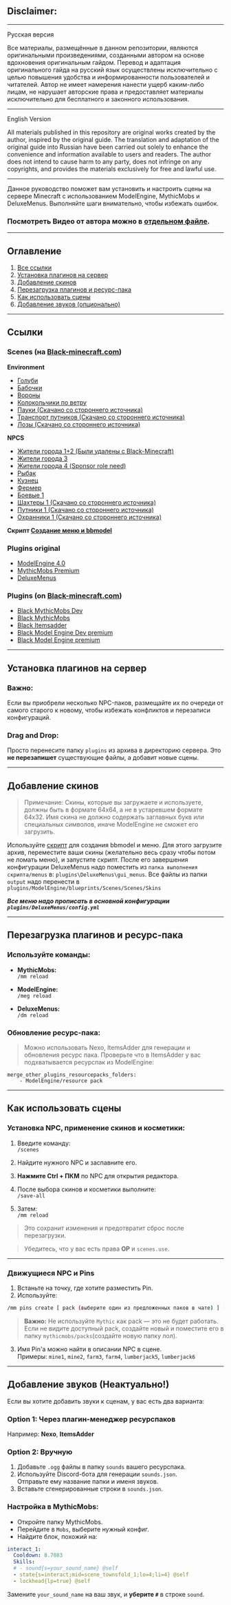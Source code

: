 ## Disclaimer:
---
Русская версия

Все материалы, размещённые в данном репозитории, являются оригинальными произведениями, созданными автором на основе вдохновения оригинальным гайдом. Перевод и адаптация оригинального гайда на русский язык осуществлены исключительно с целью повышения удобства и информированности пользователей и читателей. Автор не имеет намерения нанести ущерб каким-либо лицам, не нарушает авторские права и предоставляет материалы исключительно для бесплатного и законного использования.


---

English Version

All materials published in this repository are original works created by the author, inspired by the original guide. The translation and adaptation of the original guide into Russian have been carried out solely to enhance the convenience and information available to users and readers. The author does not intend to cause harm to any party, does not infringe on any copyrights, and provides the materials exclusively for free and lawful use.

---

Данное руководство поможет вам установить и настроить сцены на сервере Minecraft с использованием ModelEngine, MythicMobs и DeluxeMenus. Выполняйте шаги внимательно, чтобы избежать ошибок.

### Посмотреть Видео от автора можно в [отдельном файле](https://github.com/Kanorto/Scenes-Public-Guide/blob/main/VideoGuide). 

---

## Оглавление

1. [Все ссылки](#ссылки)  
2. [Установка плагинов на сервер](#установка-плагинов-на-сервер)  
3. [Добавление скинов](#добавление-скинов)  
4. [Перезагрузка плагинов и ресурс-пака](#перезагрузка-плагинов-и-ресурс-пака)  
5. [Как использовать сцены](#как-использовать-сцены)
6. [Добавление звуков (опционально)](#добавление-звуков-опционально)  

---

## Ссылки

### Scenes (на [Black-minecraft.com](https://black-minecraft.com)) 
  
**Environment**
- [Голуби](https://black-minecraft.com/resources/scenes-pigeons-environment.7999/) 
- [Бабочки](https://black-minecraft.com/resources/scenes-butterflies-environment.7989/) 
- [Вороны](https://black-minecraft.com/resources/scenes-crows-environment.7988/) 
- [Колокольчики по ветру](https://black-minecraft.com/resources/scenes-wind-chimes-environment.7998/)
- [Пауки (Скачано со стороннего источника)](https://www.dropbox.com/scl/fi/74k4v7e2cgfjtjv647ply/scenes_spiders.zip?rlkey=0kngowhr73ezddvd3isur9cog&st=c546sa45&dl=0)
- [Транспорт путников (Скачано со стороннего источника)](https://www.dropbox.com/scl/fi/87dc1c8fxkikv0yxe0yu9/4.0_scenes_wanderers_transport_vol1.zip?rlkey=hq9r4yn8mfbe2ckiwcs3u4pxv&st=imv6k23k&dl=0)
- [Лозы (Скачано со стороннего источника)](https://www.dropbox.com/scl/fi/3xzg0fhmzyu894b9axpbe/Scenes-jungle-vines.zip?rlkey=gvuwh3juhjopnzqed25n9mxwc&st=9g93qdwl&dl=0)
  
**NPCS**
  
- [Жители города 1+2 (Были удалены с Black-Minecraft)](https://www.dropbox.com/scl/fi/6cy4jmtry569fjsds3ph3/scenes_townsfolks_vol1-2.zip?rlkey=kdm3li0dpkeqm2g4bcf3lqfo0&st=esawnm6a&dl=0)
- [Жители города 3](https://black-minecraft.com/resources/scenes-townsfolks-vol-3-npc.8876/)
- [Жители города 4 (Sponsor role need)](https://black-minecraft.com/resources/scenes-townsfolks-vol-4-npc.8886/)
- [Рыбак](https://black-minecraft.com/resources/scenes-fishermen-npc.9038/)
- [Кузнец](https://black-minecraft.com/resources/scenes-blacksmith-npc.7846/) 
- [Фермер](https://black-minecraft.com/resources/scenes-farmers-npc.9037/)
- [Боевые 1](https://black-minecraft.com/resources/scenes-combat-vol-1-npc.8881/)
- [Шахтеры 1 (Скачано со стороннего источника)](https://www.dropbox.com/scl/fi/tmah3d9kmsl9fca2kxhba/Scenes-Miners-1.zip?rlkey=zw7z9qrkq4jqogdyvsa2vx1ig&st=fbh9mqb0&dl=0)
- [Путники 1 (Скачано со стороннего источника)](https://www.dropbox.com/scl/fi/sj7ismn60i4bjoc3d1wax/Scenes-wanderers-vol-1-1.zip?rlkey=zvxvnrvpoodjtx8f41zj9feml&st=85nm1xqg&dl=0)
- [Охранники 1 (Скачано со стороннего источника)](https://www.dropbox.com/scl/fi/292elcmjm50os9hzayezh/Scenes-guards-vol-1-1.zip?rlkey=bexljcge1su0mwz0mkp4rpypg&st=t7tiyfkh&dl=0)
  
**Скрипт [Создание меню и bbmodel](https://black-minecraft.com/resources/scenes-tool-change-skin.8640/)**

### Plugins **original**
- [ModelEngine 4.0](https://www.spigotmc.org/resources/modelengine.79477/)  
- [MythicMobs Premium](https://www.mythicmobs.net/index.php?pages/store/)  
- [DeluxeMenus](https://www.spigotmc.org/resources/deluxemenus.11734/)

### Plugins (on [Black-minecraft.com](https://black-minecraft.com)) 
- [Black MythicMobs Dev](https://black-minecraft.com/resources/mythicmobs-dev-builds-premium.4171/ )
- [Black MythicMobs](https://black-minecraft.com/resources/mythicmobs-premium.1180/) 
- [Black Itemsadder](https://black-minecraft.com/resources/itemsadder.27/)
- [Black Model Engine Dev premium](https://black-minecraft.com/resources/model-engine-premium-4-x.3815/)
- [Black Model Engine premium](https://black-minecraft.com/resources/conxeptworks-model-engine.1086/)  

---

## Установка плагинов на сервер

### **Важно:**
Если вы приобрели несколько NPC-паков, размещайте их по очереди от самого старого к новому, чтобы избежать конфликтов и перезаписи конфигураций.

### **Drag and Drop:**
Просто перенесите папку `plugins` из архива в директорию сервера. Это **не перезапишет** существующие файлы, а добавит новые сцены.

---

## Добавление скинов

> Примечание: Скины, которые вы загружаете и используете, должны быть в формате 64x64, а не в устаревшем формате 64x32.
> Имя скина не должно содержать заглавных букв или специальных символов, иначе ModelEngine не сможет его загрузить.

Используйте [скрипт](https://black-minecraft.com/resources/scenes-tool-change-skin.8640/) для создания bbmodel и меню. Для этого загрузите архив, переместите ваши скины (желательно весь сразу чтобы потом не ломать меню), и запустите скрипт.
После его завершения конфигурации DeluxeMenus надо поместить из `папка выполнения скрипта/menus` в: `plugins\DeluxeMenus\gui_menus`. Все файлы из папки `output` надо перенести в `plugins/ModelEngine/blueprints/Scenes/Scenes/Skins` 

***Все меню надо прописать в основной конфигурации `plugins/DeluxeMenus/config.yml`***

---

## Перезагрузка плагинов и ресурс-пака

### Используйте команды:

- **MythicMobs:**  
    `/mm reload`
    
- **ModelEngine:**  
    `/meg reload`
    
- **DeluxeMenus:**  
    `/dm reload`
    

### Обновление ресурс-пака:

> Можно использовать Nexo, ItemsAdder для генерации и обновления ресурс пака. Проверьте что в ItemsAdder у вас подхватывается ресурспак из ModelEngine:
```
merge_other_plugins_resourcepacks_folders:
    - ModelEngine/resource pack
```

---

## Как использовать сцены

### Установка NPC, применение скинов и косметики:

1. Введите команду:  
    `/scenes`
    
2. Найдите нужного NPC и заспавните его.
    
3. **Нажмите Ctrl + ПКМ** по NPC для открытия редактора.
    
4. После выбора скинов и косметики выполните:  
    `/save-all`
    
5. Затем:  
    `/mm reload`
    

> Это сохранит изменения и предотвратит сброс после перезагрузки.

> Убедитесь, что у вас есть права **OP** и `scenes.use`.

---

### Движущиеся NPC и Pins

1. Встаньте на точку, где хотите разместить Pin.
2. Используйте:

```bash
/mm pins create [ pack (выберите один из предложенных паков в чате) ] [ Pin's name ]
```
> **Важно:** Не используйте `Mythic` как pack — это не будет работать.  
> Если не видите доступный pack, создайте новый и поместите его в папку `mythicmobs/packs`(создайте новую папку лол).

3. Имя Pin'а можно найти в описании NPC в сцене.  
    Примеры: `mine1`, `mine2`, `farm3`, `farm4`, `lumberjack5`, `lumberjack6`


---

## Добавление звуков (Неактуально!)

Если вы хотите добавить звуки к сценам, у вас есть два варианта:


### Option 1: Через плагин-менеджер ресурспаков

Например: **Nexo**, **ItemsAdder**

### Option 2: Вручную

1. Добавьте `.ogg` файлы в папку `sounds` вашего ресурспака.
2. Используйте Discord-бота для генерации `sounds.json`.  
    Отправьте ему название папки и именя звуков.
3. Вставьте сгенерированные строки в `sounds.json`.

### Настройка в MythicMobs:

- Откройте папку MythicMobs.
- Перейдите в `Mobs`, выберите нужный конфиг.
- Найдите блок, похожий на:

```yaml
interact_1:
  Cooldown: 8.7083
  Skills:
  # - sound{s=your_sound_name} @self
  - state{s=interact;mid=scene_townsfold_1;lo=4;li=4} @self
  - lockhead{lp=true} @self
```

Замените `your_sound_name` на ваш звук, и **уберите `#`** в строке `sound`.



 

